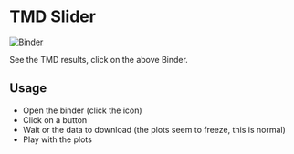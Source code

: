 # TMD Slider
[![Binder](https://mybinder.org/badge_logo.svg)](https://mybinder.org/v2/gh/BertJorissen/TmdSlider/HEAD?labpath=voila%2Frender%2Fnotebook.ipynd)

See the TMD results, click on the above Binder.

## Usage

- Open the binder (click the icon)
- Click on a button
- Wait or the data to download (the plots seem to freeze, this is normal)
- Play with the plots